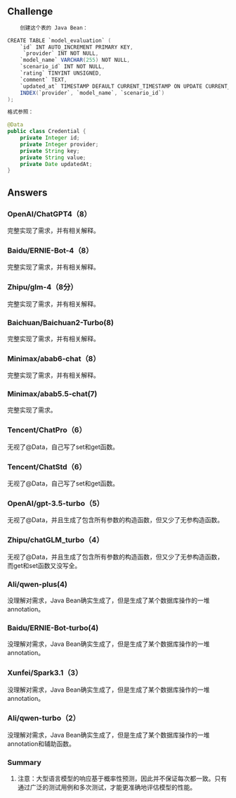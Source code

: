 ## Challenge

```java
	创建这个表的 Java Bean：

CREATE TABLE `model_evaluation` (
    `id` INT AUTO_INCREMENT PRIMARY KEY,
     `provider` INT NOT NULL,
    `model_name` VARCHAR(255) NOT NULL,
    `scenario_id` INT NOT NULL,
    `rating` TINYINT UNSIGNED,
    `comment` TEXT,
    `updated_at` TIMESTAMP DEFAULT CURRENT_TIMESTAMP ON UPDATE CURRENT_TIMESTAMP,
    INDEX(`provider`, `model_name`, `scenario_id`)
);

格式参照：

@Data
public class Credential {
    private Integer id;
    private Integer provider;
    private String key;
    private String value;
    private Date updatedAt;
}


```

## Answers
### OpenAI/ChatGPT4（8）
完整实现了需求，并有相关解释。

### Baidu/ERNIE-Bot-4（8）
完整实现了需求，并有相关解释。

### Zhipu/glm-4（8分）
完整实现了需求，并有相关解释。

### Baichuan/Baichuan2-Turbo(8)
完整实现了需求，并有相关解释。

### Minimax/abab6-chat（8）
完整实现了需求，并有相关解释。

### Minimax/abab5.5-chat(7)
完整实现了需求。

### Tencent/ChatPro（6）
无视了@Data，自己写了set和get函数。

### Tencent/ChatStd（6）
无视了@Data，自己写了set和get函数。

### OpenAI/gpt-3.5-turbo（5）
无视了@Data，并且生成了包含所有参数的构造函数，但又少了无参构造函数。

### Zhipu/chatGLM_turbo（4）
无视了@Data，并且生成了包含所有参数的构造函数，但又少了无参构造函数，而get和set函数又没写全。

### Ali/qwen-plus(4)
没理解对需求，Java Bean确实生成了，但是生成了某个数据库操作的一堆annotation。

### Baidu/ERNIE-Bot-turbo(4)
没理解对需求，Java Bean确实生成了，但是生成了某个数据库操作的一堆annotation。

### Xunfei/Spark3.1（3）
没理解对需求，Java Bean确实生成了，但是生成了某个数据库操作的一堆annotation。

### Ali/qwen-turbo（2）
没理解对需求，Java Bean确实生成了，但是生成了某个数据库操作的一堆annotation和辅助函数。



### Summary
1. 注意：大型语言模型的响应基于概率性预测，因此并不保证每次都一致。只有通过广泛的测试用例和多次测试，才能更准确地评估模型的性能。
